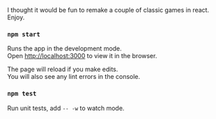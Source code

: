 I thought it would be fun to remake a couple of classic games in react.
Enjoy.


### `npm start`

Runs the app in the development mode.\
Open [http://localhost:3000](http://localhost:3000) to view it in the browser.

The page will reload if you make edits.\
You will also see any lint errors in the console.

### `npm test`

Run unit tests, add `-- -w` to watch mode.
